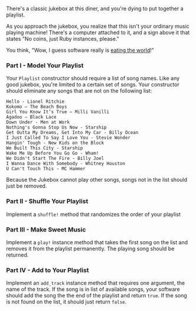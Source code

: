 There's a classic jukebox at this diner, and you're dying to put together a 
playlist.

As you approach the jukebox, you realize that this isn't your ordinary music playing machine! 
There's a computer attached to it, and a sign above it that states "No coins,
just Ruby instances, please."

You think, "Wow, I guess software really is [eating the
world][eating-the-world]!"

### Part I - Model Your Playlist

Your `Playlist` constructor should require a list of song names. Like any good
jukebox, you're limited to a certain set of songs. Your constructor should
eliminate any songs that are not on the following list:

```no-highlight
Hello - Lionel Ritchie
Kokomo – The Beach Boys
Girl You Know It’s True – Milli Vanilli 
Agadoo – Black Lace
Down Under - Men at Work
Nothing's Gonna Stop Us Now - Starship
Get Outta My Dreams, Get Into My Car - Billy Ocean
I Just Called To Say I Love You - Stevie Wonder
Hangin' Tough - New Kids on the Block
We Built This City - Starship
Wake Me Up Before You Go Go - Wham!
We Didn't Start The Fire - Billy Joel
I Wanna Dance With Somebody - Whitney Houston
U Can't Touch This - MC Hammer
```

Because the Jukebox cannot play other songs, songs not in the list should just
be removed.

### Part II - Shuffle Your Playlist

Implement a `shuffle!` method that randomizes the order of your playlist

### Part III - Make Sweet Music

Implement a `play!` instance method that takes the first song on the list and removes it
from the playlist permanently. The playing song should be returned.

### Part IV - Add to Your Playlist

Implement an `add_track` instance method that requires one argument, the name of
the track. If the song is in list of available songs, your software should add 
the song the the end of the playlist and return `true`. If the song is not found on
the list, it should just return `false`.

[eating-the-world]: http://www.wsj.com/articles/SB10001424053111903480904576512250915629460
